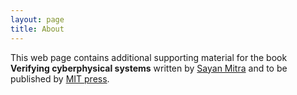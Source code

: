 ```yaml
---
layout: page
title: About
---
```

This web page contains additional supporting material for the book 
**Verifying cyberphysical systems** written by 
[Sayan Mitra][sayan-homepage] and to be published by [MIT press][mit-press-homepage].

[sayan-homepage]:http://mitras.ece.illinois.edu/
[mit-press-homepage]:https://mitpress.mit.edu/